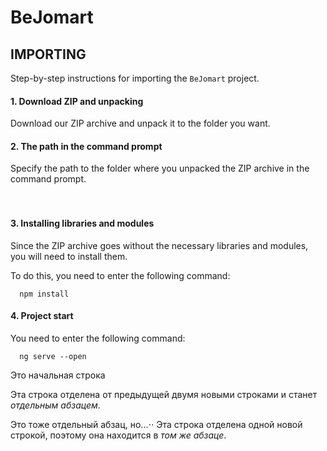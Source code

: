 BeJomart
========

IMPORTING
---------
Step-by-step instructions for importing the `BeJomart` project.

  
  
#### 1. Download ZIP and unpacking
Download our ZIP archive and unpack it to the folder you want.
#### 2. The path in the command prompt
Specify the path to the folder where you unpacked the ZIP archive in the command prompt.
  
  ㅤ
#### 3. Installing libraries and modules
Since the ZIP archive goes without the necessary libraries and modules, you will need to install them.

To do this, you need to enter the following command:

      npm install
#### 4. Project start
You need to enter the following command:

      ng serve --open

Это начальная строка

Эта строка отделена от предыдущей двумя новыми строками и станет *отдельным абзацем*.

Это тоже отдельный абзац, но...⋅⋅
Эта строка отделена одной новой строкой, поэтому она находится в *том же абзаце*.

